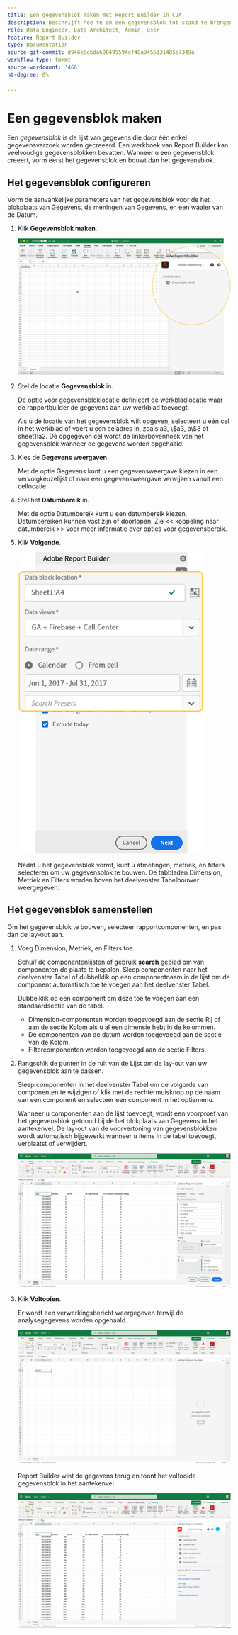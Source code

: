 ```yaml
---
title: Een gegevensblok maken met Report Builder in CJA
description: Beschrijft hoe te om een gegevensblok tot stand te brengen.
role: Data Engineer, Data Architect, Admin, User
feature: Report Builder
type: Documentation
source-git-commit: d946e6dbda608499594cf48a9456131485e7349a
workflow-type: tm+mt
source-wordcount: '466'
ht-degree: 0%

---
```



# Een gegevensblok maken

Een *gegevensblok* is de lijst van gegevens die door één enkel gegevensverzoek worden gecreeerd. Een werkboek van Report Builder kan veelvoudige gegevensblokken bevatten. Wanneer u een gegevensblok creeert, vorm eerst het gegevensblok en bouwt dan het gegevensblok.

## Het gegevensblok configureren

Vorm de aanvankelijke parameters van het gegevensblok voor de het blokplaats van Gegevens, de meningen van Gegevens, en een waaier van de Datum.

1. Klik **Gegevensblok maken**.

   ![](./assets/create_db.png)

1. Stel de locatie **Gegevensblok** in.

   De optie voor gegevensbloklocatie definieert de werkbladlocatie waar de rapportbuilder de gegevens aan uw werkblad toevoegt.

   Als u de locatie van het gegevensblok wilt opgeven, selecteert u één cel in het werkblad of voert u een celadres in, zoals a3, \\\$a3, a\\$3 of sheet1!a2. De opgegeven cel wordt de linkerbovenhoek van het gegevensblok wanneer de gegevens worden opgehaald.

1. Kies de **Gegevens weergaven**.

   Met de optie Gegevens kunt u een gegevensweergave kiezen in een vervolgkeuzelijst of naar een gegevensweergave verwijzen vanuit een cellocatie.

1. Stel het **Datumbereik** in.

   Met de optie Datumbereik kunt u een datumbereik kiezen. Datumbereiken kunnen vast zijn of doorlopen. Zie &lt;&lt; koppeling naar datumbereik >> voor meer informatie over opties voor gegevensbereik.

1. Klik **Volgende**.

   ![](./assets/choose_date_data_view3.png)

   Nadat u het gegevensblok vormt, kunt u afmetingen, metriek, en filters selecteren om uw gegevensblok te bouwen. De tabbladen Dimension, Metriek en Filters worden boven het deelvenster Tabelbouwer weergegeven.
<!--
    ![](./assets/image9.png)
  -->


## Het gegevensblok samenstellen

Om het gegevensblok te bouwen, selecteer rapportcomponenten, en pas dan de lay-out aan.

1. Voeg Dimension, Metriek, en Filters toe.

   Schuif de componentenlijsten of gebruik **search** gebied om van componenten de plaats te bepalen. Sleep componenten naar het deelvenster Tabel of dubbelklik op een componentnaam in de lijst om de component automatisch toe te voegen aan het deelvenster Tabel.

   Dubbelklik op een component om deze toe te voegen aan een standaardsectie van de tabel.

   - Dimension-componenten worden toegevoegd aan de sectie Rij of aan de sectie Kolom als u al een dimensie hebt in de kolommen.
   - De componenten van de datum worden toegevoegd aan de sectie van de Kolom.
   - Filtercomponenten worden toegevoegd aan de sectie Filters.

1. Rangschik de punten in de ruit van de Lijst om de lay-out van uw gegevensblok aan te passen.

   Sleep componenten in het deelvenster Tabel om de volgorde van componenten te wijzigen of klik met de rechtermuisknop op de naam van een component en selecteer een component in het optiemenu.

   Wanneer u componenten aan de lijst toevoegt, wordt een voorproef van het gegevensblok getoond bij de het blokplaats van Gegevens in het aantekenvel. De lay-out van de voorvertoning van gegevensblokken wordt automatisch bijgewerkt wanneer u items in de tabel toevoegt, verplaatst of verwijdert.

   ![](./assets/image10.png)

1. Klik **Voltooien**.

   Er wordt een verwerkingsbericht weergegeven terwijl de analysegegevens worden opgehaald.

   ![](./assets/image11.png)

   Report Builder wint de gegevens terug en toont het voltooide gegevensblok in het aantekenvel.

   ![](./assets/image12.png)
